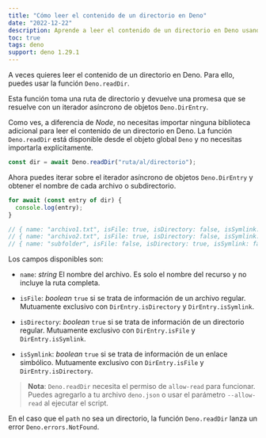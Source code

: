 ```yaml
---
title: "Cómo leer el contenido de un directorio en Deno"
date: "2022-12-22"
description: Aprende a leer el contenido de un directorio en Deno usando la función Deno.readDir
toc: true
tags: deno
support: deno 1.29.1
---
```


A veces quieres leer el contenido de un directorio en Deno. Para ello, puedes usar la función `Deno.readDir`.

Esta función toma una ruta de directorio y devuelve una promesa que se resuelve con un iterador asíncrono de objetos `Deno.DirEntry`.

Como ves, a diferencia de _Node_, no necesitas importar ninguna biblioteca adicional para leer el contenido de un directorio en Deno. La función `Deno.readDir` está disponible desde el objeto global `Deno` y no necesitas importarla explícitamente.

```typescript
const dir = await Deno.readDir("ruta/al/directorio");
```

Ahora puedes iterar sobre el iterador asíncrono de objetos `Deno.DirEntry` y obtener el nombre de cada archivo o subdirectorio.

```typescript
for await (const entry of dir) {
  console.log(entry);
}

// { name: "archivo1.txt", isFile: true, isDirectory: false, isSymlink: false }
// { name: "archivo2.txt", isFile: true, isDirectory: false, isSymlink: false }
// { name: "subfolder", isFile: false, isDirectory: true, isSymlink: false }
```

Los campos disponibles son:

- `name`: _string_
  El nombre del archivo. Es solo el nombre del recurso y no incluye la ruta completa.

- `isFile`: _boolean_
  `true` si se trata de información de un archivo regular. Mutuamente exclusivo con `DirEntry.isDirectory` y `DirEntry.isSymlink`.

- `isDirectory`: _boolean_
  `true` si se trata de información de un directorio regular. Mutuamente exclusivo con `DirEntry.isFile` y `DirEntry.isSymlink`.

- `isSymlink`: _boolean_
  `true` si se trata de información de un enlace simbólico. Mutuamente exclusivo con `DirEntry.isFile` y `DirEntry.isDirectory`.

> **Nota**: `Deno.readDir` necesita el permiso de `allow-read` para funcionar. Puedes agregarlo a tu archivo `deno.json` o usar el parámetro `--allow-read` al ejecutar el script.

En el caso que el `path` no sea un directorio, la función `Deno.readDir` lanza un error `Deno.errors.NotFound`.
